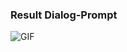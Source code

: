 ### Result Dialog-Prompt
<img align="center" fit="fill" alt="GIF" src="https://github.com/Shuichi126/Dialog-promp/blob/main/vid/result.gif" />
